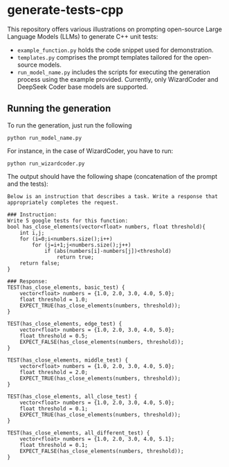 
# generate-tests-cpp


This repository offers various illustrations on prompting open-source Large Language Models (LLMs) 
to generate C++ unit tests:

- `example_function.py` holds the code snippet used for demonstration.
- `templates.py` comprises the prompt templates tailored for the open-source models.
- `run_model_name.py` includes the scripts for executing the generation process using the example provided. Currently, only WizardCoder and DeepSeek Coder base models are supported.

## Running the generation

To run the generation, just run the following
```shell
python run_model_name.py
```

For instance, in the case of WizardCoder, you have to run:
```shell
python run_wizardcoder.py
```

The output should have the following shape (concatenation of the prompt and the tests):
```text
Below is an instruction that describes a task. Write a response that appropriately completes the request.

### Instruction:
Write 5 google tests for this function:
bool has_close_elements(vector<float> numbers, float threshold){
    int i,j;
    for (i=0;i<numbers.size();i++)
        for (j=i+1;j<numbers.size();j++)
            if (abs(numbers[i]-numbers[j])<threshold)
                return true;
    return false;
}

### Response:
TEST(has_close_elements, basic_test) {
    vector<float> numbers = {1.0, 2.0, 3.0, 4.0, 5.0};
    float threshold = 1.0;
    EXPECT_TRUE(has_close_elements(numbers, threshold));
}

TEST(has_close_elements, edge_test) {
    vector<float> numbers = {1.0, 2.0, 3.0, 4.0, 5.0};
    float threshold = 0.5;
    EXPECT_FALSE(has_close_elements(numbers, threshold));
}

TEST(has_close_elements, middle_test) {
    vector<float> numbers = {1.0, 2.0, 3.0, 4.0, 5.0};
    float threshold = 2.0;
    EXPECT_TRUE(has_close_elements(numbers, threshold));
}

TEST(has_close_elements, all_close_test) {
    vector<float> numbers = {1.0, 2.0, 3.0, 4.0, 5.0};
    float threshold = 0.1;
    EXPECT_TRUE(has_close_elements(numbers, threshold));
}

TEST(has_close_elements, all_different_test) {
    vector<float> numbers = {1.0, 2.0, 3.0, 4.0, 5.1};
    float threshold = 0.1;
    EXPECT_FALSE(has_close_elements(numbers, threshold));
}
```